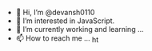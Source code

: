 - 👋 Hi, I’m @devansh0110
- 👀 I’m interested in JavaScript.
- 🌱 I’m currently working and learning ...
- 📫 How to reach me ...
<a href="https://linkedin.com/in/https://in.linkedin.com/in/devansh-trivedi-788b9580" target="blank"><img align="center" src="https://raw.githubusercontent.com/rahuldkjain/github-profile-readme-generator/master/src/images/icons/Social/linked-in-alt.svg" alt="https://in.linkedin.com/in/devansh-trivedi-788b9580" height="15" width="15" /></a>



<!---
devansh0110/devansh0110 is a ✨ special ✨ repository because its `README.md` (this file) appears on your GitHub profile.
You can click the Preview link to take a look at your changes.
--->
